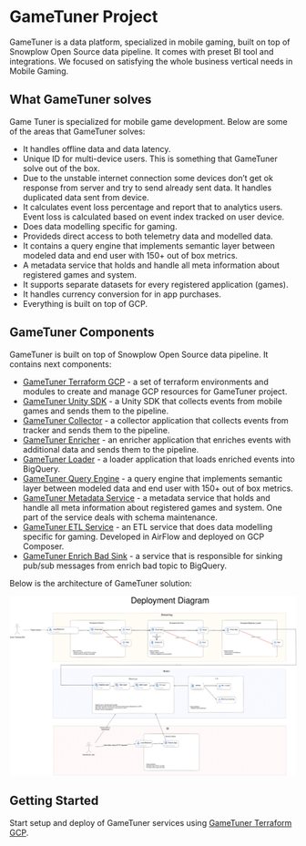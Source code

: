 # GameTuner Project

GameTuner is a data platform, specialized in mobile gaming, built on top of Snowplow Open Source data pipeline. It comes with preset BI tool and integrations. We focused on satisfying the whole business vertical needs in Mobile Gaming.

## What GameTuner solves

Game Tuner is specialized for mobile game development. Below are some of the areas that GameTuner solves:
- It handles offline data and data latency. 
- Unique ID for multi-device users. This is something that GameTuner solve out of the box.
- Due to the unstable internet connection some devices don’t get ok response from server and try to send already sent data. It handles duplicated data sent from device.
- It calculates event loss percentage and report that to analytics users. Event loss is calculated based on event index tracked on user device.
- Does data modelling specific for gaming. 
- Provideds direct access to both telemetry data and modelled data. 
- It contains a query engine that implements semantic layer between modeled data and end user with 150+ out of box metrics.
- A metadata service that holds and handle all meta information about registered games and system.
- It supports separate datasets for every registered application (games).
- It handles currency conversion for in app purchases.
- Everything is built on top of GCP.

## GameTuner Components

GameTuner is built on top of Snowplow Open Source data pipeline. It contains next components:

- [GameTuner Terraform GCP][gametuner-terraform-gcp] - a set of terraform environments and modules to create and manage GCP resources for GameTuner project.
- [GameTuner Unity SDK][gametuner-unity-sdk] - a Unity SDK that collects events from mobile games and sends them to the pipeline.
- [GameTuner Collector][gametuner-collector] - a collector application that collects events from tracker and sends them to the pipeline.
- [GameTuner Enricher][gametuner-enricher] - an enricher application that enriches events with additional data and sends them to the pipeline.
- [GameTuner Loader][gametuner-loader] - a loader application that loads enriched events into BigQuery.
- [GameTuner Query Engine][gametuner-query-engine] - a query engine that implements semantic layer between modeled data and end user with 150+ out of box metrics.
- [GameTuner Metadata Service][gametuner-metadata-service] - a metadata service that holds and handle all meta information about registered games and system. One part of the service deals with schema maintenance.
- [GameTuner ETL Service][gametuner-etl-service] - an ETL service that does data modelling specific for gaming. Developed in AirFlow and deployed on GCP Composer. 
- [GameTuner Enrich Bad Sink][gametuner-enrich-bad-sink] - a service that is responsible for sinking pub/sub messages from enrich bad topic to BigQuery.

Below is the architecture of GameTuner solution:

![gametuner-architecture](https://github.com/GameTuner/.github/blob/3e225255589b191a1e2e31b86e3e7254144a7c6c/docs/images/gametuner-architecture.png)

## Getting Started

Start setup and deploy of GameTuner services using [GameTuner Terraform GCP][gametuner-terraform-gcp].

[gametuner-terraform-gcp]:https://github.com/GameTuner/terraform-gcp.git
[gametuner-unity-sdk]:https://github.com/GameTuner/unity-tracker.git
[gametuner-collector]:https://github.com/GameTuner/collector.git
[gametuner-enricher]:https://github.com/GameTuner/enricher.git
[gametuner-loader]:https://github.com/GameTuner/bigquery-loader.git
[gametuner-query-engine]:https://github.com/GameTuner/query-engine.git
[gametuner-metadata-service]:https://github.com/GameTuner/metadata.git
[gametuner-etl-service]:https://github.com/GameTuner/etl.git
[gametuner-enrich-bad-sink]:https://github.com/GameTuner/enrich-bad-sink.git
